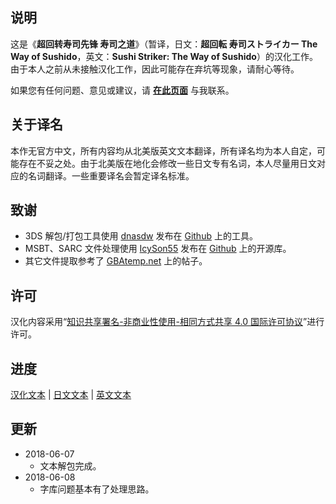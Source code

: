 ## 说明
这是《<strong lang="zh-cn">超回转寿司先锋 寿司之道</strong>》（暂译，日文：<strong lang="ja">超回転 寿司ストライカー The Way of Sushido</strong>，英文：<strong lang="en">Sushi Striker: The Way of Sushido</strong>）的汉化工作。由于本人之前从未接触汉化工作，因此可能存在弃坑等现象，请耐心等待。

如果您有任何问题、意见或建议，请 **[在此页面](https://github.com/Xzonn/Xzonn.github.io/issues)** 与我联系。

## 关于译名
本作无官方中文，所有内容均从北美版英文文本翻译，所有译名均为本人自定，可能存在不妥之处。由于北美版在地化会修改一些日文专有名词，本人尽量用日文对应的名词翻译。一些重要译名会暂定译名标准。

## 致谢
* 3DS 解包/打包工具使用 [dnasdw](https://github.com/dnasdw) 发布在 [Github](https://github.com/dnasdw/3dstool) 上的工具。
* MSBT、SARC 文件处理使用 [IcySon55](https://github.com/IcySon55) 发布在 [Github](https://github.com/IcySon55/Kuriimu) 上的开源库。
* 其它文件提取参考了 [GBAtemp.net](https://gbatemp.net/) 上的帖子。

## 许可
汉化内容采用“[知识共享署名-非商业性使用-相同方式共享 4.0 国际许可协议](http://creativecommons.org/licenses/by-nc-sa/4.0/)”进行许可。

## 进度
[汉化文本](/sushi/langDataChi.data) | [日文文本](/sushi/langDataJpn.chi) | [英文文本](/sushi/langDataEng.chi)

## 更新
* 2018-06-07
   * 文本解包完成。
* 2018-06-08
   * 字库问题基本有了处理思路。